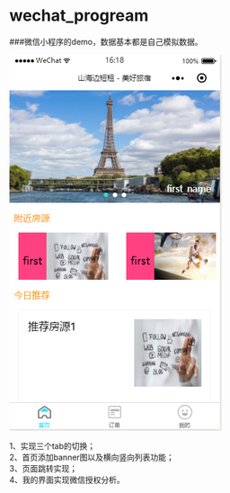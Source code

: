 # wechat_progream
###微信小程序的demo，数据基本都是自己模拟数据。
<br>

![img](https://github.com/cherry410/wechat_progream/blob/master/display_img/wechat_first.png)


1、实现三个tab的切换；<br>
2、首页添加banner图以及横向竖向列表功能；<br>
3、页面跳转实现；<br>
4、我的界面实现微信授权分析。
